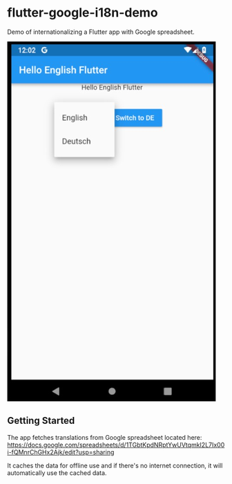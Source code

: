# flutter-google-i18n-demo

Demo of internationalizing a Flutter app with Google spreadsheet.

![Screenshot of the app](app.jpg)

## Getting Started

The app fetches translations from Google spreadsheet located here:
https://docs.google.com/spreadsheets/d/1TGbtKpdNRptYwUVtqmkI2L7Ix00i-fQMnrChGHx2Ajk/edit?usp=sharing

It caches the data for offline use and if there's no internet connection, it will automatically use the cached data.